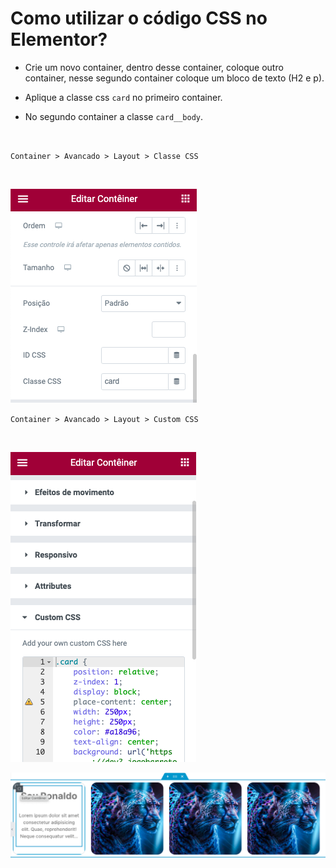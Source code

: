 # Como utilizar o código CSS no Elementor?

- Crie um novo container, dentro desse container, coloque outro container, nesse segundo container coloque um bloco de texto (H2 e p).

- Aplique a classe css `card` no primeiro container.
- No segundo container a classe `card__body`.

<br>

`Container > Avancado > Layout > Classe CSS`

<br>

![Alt text](images/02.png "Area no Elementor para incluir classe CSS")

`Container > Avancado > Layout > Custom CSS`

<br>

![Alt text](images/03.png "Area no Elementor para incluir Custom CSS")

![Alt text](images/01.png "Container no Elementor")
